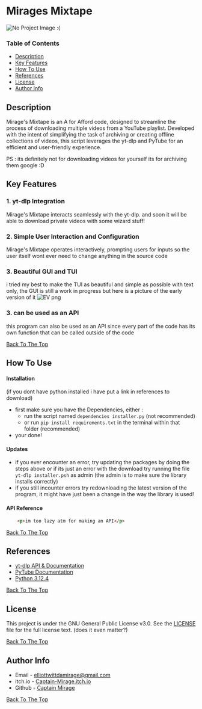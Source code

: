 # Mirages Mixtape

![No Project Image :(](project-image-url)


### Table of Contents

- [Description](#description)
- [Key Features](#key-features)
- [How To Use](#how-to-use)
- [References](#references)
- [License](#license)
- [Author Info](#author-info)


## Description

Mirage's Mixtape is an A for Afford code, designed to streamline the process of downloading multiple videos from a YouTube playlist. Developed with the intent of simplifying the task of archiving or creating offline collections of videos, this script leverages the yt-dlp and PyTube for an efficient and user-friendly experience.

PS : its definitely not for downloading videos for yourself its for archiving them google :D


## Key Features

### 1. yt-dlp Integration
Mirage's Mixtape interacts seamlessly with the yt-dlp. and soon it will be able to download private videos with some wizard stuff!

### 2. Simple User Interaction and Configuration
Mirage's Mixtape operates interactively, prompting users for inputs so the user itself wont ever need to change anything in the source code

### 3. Beautiful GUI and TUI
i tried my best to make the TUI as beautiful and simple as possible with text only, the GUI is still a work in progress but here is a picture of the early version of it
![EV png](https://github.com/user-attachments/assets/f69c7f45-2c7d-4cd9-928b-ff1f2b8f743b)

### 3. can be used as an API
this program can also be used as an API since every part of the code has its own function that can be called outside of the code

[Back To The Top](#mirages-mixtape)


## How To Use
#### Installation

(if you dont have python installed i have put a link in references to download)
- first make sure you have the Dependencies, either :
  - run the script named `dependencies installer.py` (not recommended)
  - or run `pip install requirements.txt` in the terminal within that folder (recommended)
- your done! 


#### Updates

- if you ever encounter an error, try updating the packages by doing the steps above or if its just an error with the download try running the file `yt-dlp installer.psh` as admin (the admin is to make sure the library installs correctly)
- if you still incounter errors try redownloading the latest version of the program, it might have just been a change in the way the library is used!


#### API Reference

```html
    <p>im too lazy atm for making an API</p>
```

[Back To The Top](#mirages-mixtape)


## References

- [yt-dlp API & Documentation](https://github.com/yt-dlp/yt-dlp)
- [PyTube Documentation](https://github.com/pytube/pytube)
- [Python 3.12.4](https://www.python.org/downloads/release/python-3124/)

[Back To The Top](#mirages-mixtape)


## License

This project is under the GNU General Public License v3.0. See the [LICENSE](https://github.com/CaptainMirage/mirages-mixtape/blob/main/LICENSE) file for the full license text. (does it even matter?)

[Back To The Top](#mirages-mixtape)


## Author Info

- Email - elliottwittdamirage@gmail.com
- itch.io - [Captain-Mirage.itch.io](https://captain-mirage.itch.io/)
- Github - [Captain Mirage](https://github.com/CaptainMirage)

[Back To The Top](#mirages-mixtape)
